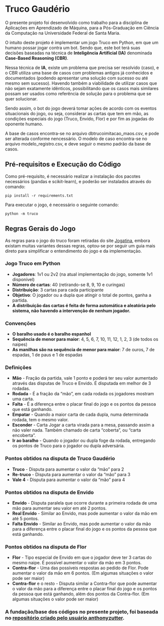 # Truco Gaudério

O presente projeto foi desenvolvido como trabalho para a disciplina de Aplicações em Aprendizado de Máquina, para a Pós-Graduação em Ciência da Computação na Universidade Federal de Santa Maria.

O intuito deste projeto é implementar um jogo Truco em Python, em que um humano possar jogar contra um bot. Sendo que, este bot terá suas decisões baseadas na técnica de **Inteligência Artificial (IA)** denominada **Case-Based Reasoning (CBR)**.

Nessa técnica de **IA**, existe um problema que precisa ser resolvido (caso), e o CBR utiliza uma base de casos com problemas antigos já conhecidos e documentados (podendo apresentar uma solução com sucesso ou até mesmo sem sucesso). Havendo também a viabilidade de utilizar casos que não sejam exatamente idênticos, possibilitando que os casos mais similares possam ser usados como referência de solução para o problema que se quer solucionar.

Sendo assim, o bot do jogo deverá tomar ações de acordo com os eventos situacionais do jogo, ou seja, considerar as cartas que tem em mão, as condições especiais do jogo (Truco, Envido, Flor) e por fim as jogadas do oponente humano.

A base de casos encontra-se no arquivo dbtrucoimitacao_maos.csv, e pode ser alterada conforme nencessário. O modelo de caso encontra-se no arquivo modelo_registro.csv, e deve seguir o mesmo padrão da base de casos.

## Pré-requisitos e Execução do Código

Como pré-requisito, é necessário realizar a instalação dos pacotes necessários (pandas e scikit-learn), e poderão ser instalados através do comando:

```
pip install -r requirements.txt
```

Para executar o jogo, é necessário o seguinte comando:

```
python -m truco
```

## Regras Gerais do Jogo

As regras para o jogo do truco foram retiradas do site [Jogatina](https://www.jogatina.com/regras-como-jogar-truco-gauderio.html), embora existam muitas variantes dessas regras, optou-se por seguir um guia mais direto para simplificar o entendimento do jogo e da implementação.

### Jogo Truco em Python

- **Jogadores**: 1v1 ou 2v2 (na atual implementação do jogo, somente 1v1 disponível)
- **Número de cartas**: 40 (retirando-se 8, 9, 10 e curingas)
- **Distribuição**: 3 cartas para cada participante
- **Objetivo**: O jogador ou a dupla que atingir o total de pontos, ganha a partida.
- **A distribuição das cartas é feita de forma automática e aleatória pelo sistema, não havendo a intervenção de nenhum jogador.**

### Convenções

- **O baralho usado é o baralho espanhol**
- **Sequência de menor para maior**: 4, 5, 6, 7, 10, 11, 12, 1, 2, 3 (de todos os naipes)
- **As manilhas são na sequência de menor para maior**: 7 de ouros, 7 de espadas, 1 de paus e 1 de espadas

### Definições

- **Mão** - Fração da partida, vale 1 ponto e poderá ter seu valor aumentado através das disputas de Truco e Envido. É disputada em melhor de 3 rodadas.
- **Rodada** - É a fração da “mão”, em cada rodada os jogadores mostram uma carta.
- **Falta** - É a diferença entre o placar final do jogo e os pontos da pessoa que está ganhando.
- **Empatar** - Quando a maior carta de cada dupla, numa determinada rodada, tem o mesmo valor.
- **Esconder** - Carta Jogar a carta virada para a mesa, passando assim a não valer nada. Também chamado de carta “coberta”, ou “carta encoberta”.
- **Ir ao baralho** - Quando o jogador ou dupla foge da rodada, entregando os pontos de Truco para o jogador ou dupla adversária.

### Pontos obtidos na disputa de Truco Gaudério

- **Truco** - Disputa para aumentar o valor da “mão” para 2
- **Re-truco** - Disputa para aumentar o valor da “mão” para 3
- **Vale 4** - Disputa para aumentar o valor da “mão” para 4

### Pontos obtidos na disputa de Envido

- **Envido** - Disputa paralela que ocorre durante a primeira rodada de uma mão para aumentar seu valor em até 2 pontos.
- **Real Envido** - Similar ao Envido, mas pode aumentar o valor da mão em até 5 pontos.
- **Falta Envido** - Similar ao Envido, mas pode aumentar o valor da mão para a diferença entre o placar final do jogo e os pontos da pessoa que está ganhando.

### Pontos obtidos na disputa de Flor

- **Flor** - Tipo especial de Envido em que o jogador deve ter 3 cartas do mesmo naipe. É possível aumentar o valor da mão em 3 pontos.
- **Contra-flor** - Uma das possíveis respostas ao pedido de Flor. Pode aumentar o valor da mão em 6 pontos. (Em algumas situações o valor pode ser maior)
- **Contra-flor** e o resto - Disputa similar a Contra-flor que pode aumentar o valor da mão para a diferença entre o placar final do jogo e os pontos da pessoa que está ganhando, além dos pontos da Contra-flor. (Em algumas situações o valor pode ser maior)

### A fundação/base dos códigos no presente projeto, foi baseada no [repositório criado pelo usuário anthonyzutter](https://github.com/anthonyzutter/Truco-Jogo).
